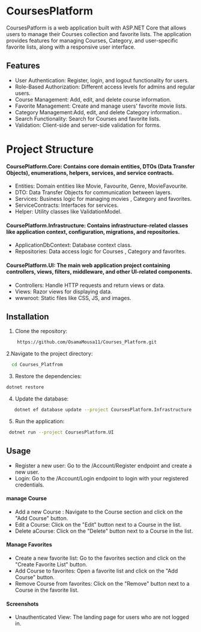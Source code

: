 # CoursesPlatform
CoursesPatform is a web application built with ASP.NET Core that allows users to manage their Courses collection and favorite lists. The application provides features for managing Courses, Category, and user-specific favorite lists, along with a responsive user interface.

## Features
* User Authentication: Register, login, and logout functionality for users.
* Role-Based Authorization: Different access levels for admins and regular users.
* Course Management: Add, edit, and delete course information.
* Favorite Management: Create and manage users' favorite movie lists.
* Category  Management:Add, edit, and delete Category information..
* Search Functionality: Search for Courses and favorite lists.
* Validation: Client-side and server-side validation for forms.

# Project Structure
#### CoursePlatform.Core: Contains core domain entities, DTOs (Data Transfer Objects), enumerations, helpers, services, and service contracts.

- Entities: Domain entities like Movie, Favourite, Genre, MovieFavourite.
- DTO: Data Transfer Objects for communication between layers.
- Services: Business logic for managing movies , Category  and favorites.
- ServiceContracts: Interfaces for services.
- Helper: Utility classes like ValidationModel.

#### CoursePlatform.Infrastructure: Contains infrastructure-related classes like application context, configuration, migrations, and repositories.

- ApplicationDbContext: Database context class.
- Repositories: Data access logic for Courses , Category and favorites.
  
#### CoursePlatform.UI: The main web application project containing controllers, views, filters, middleware, and other UI-related components.

- Controllers: Handle HTTP requests and return views or data.
- Views: Razor views for displaying data.
- wwwroot: Static files like CSS, JS, and images.

## Installation
1. Clone the repository:
```bash
    https://github.com/OsamaMousa11/Courses_Platform.git
```
2.Navigate to the project directory:
```bash
  cd Courses_Platfrom
  ```
3. Restore the dependencies:
```bash
dotnet restore
```
4. Update the database:
```bash
   dotnet ef database update --project CoursesPlatform.Infrastructure
```
   
5. Run the application:
```bash
 dotnet run --project CoursesPlatform.UI
 ```
## Usage
* Register a new user: Go to the /Account/Register endpoint and create a new user.
* Login: Go to the /Account/Login endpoint to login with your registered credentials.
####  manage Course
* Add a new Course : Navigate to the Course section and click on the "Add Course" button.
* Edit a Course: Click on the "Edit" button next to a Course in the list.
* Delete aCourse: Click on the "Delete" button next to a Course in the list.
#### Manage Favorites
* Create a new favorite list: Go to the favorites section and click on the "Create Favorite List" button.
* Add Course to favorites: Open a favorite list and click on the "Add Course" button.
* Remove Course from favorites: Click on the "Remove" button next to a Course in the favorite list.

#### Screenshots
* Unauthenticated View: The landing page for users who are not logged in.



 



  
  

 
  

